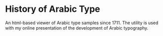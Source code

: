 # History of Arabic Type
An html-based viewer of Arabic type samples since 1711. The utility is used with my online presentation of the development of Arabic typography.
